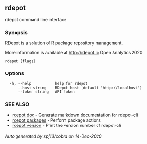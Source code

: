 ## rdepot

rdepot command line interface

### Synopsis

RDepot is a solution of R package repository management.

  More information is available at http://rdepot.io
  Open Analytics 2020

```
rdepot [flags]
```

### Options

```
  -h, --help           help for rdepot
      --host string    RDepot host (default "http://localhost")
      --token string   API token
```

### SEE ALSO

* [rdepot doc](rdepot_doc.md)	 - Generate markdown documentation for rdepot-cli
* [rdepot packages](rdepot_packages.md)	 - Perform package actions
* [rdepot version](rdepot_version.md)	 - Print the version number of rdepot-cli

###### Auto generated by spf13/cobra on 14-Dec-2020

